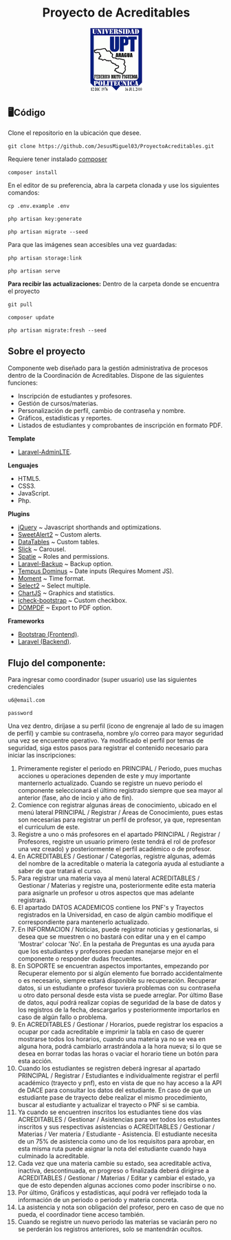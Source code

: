<h1 align="center">Proyecto de Acreditables</h1>

<p align="center">
    <img src="./public/vendor/img/logo.png" width="120" height="150">
</p>

## 🖥Código
Clone el repositorio en la ubicación que desee.
```
git clone https://github.com/JesusMiguel03/ProyectoAcreditables.git
```
Requiere tener instalado [composer](https://getcomposer.org/download/)
```
composer install
```
En el editor de su preferencia, abra la carpeta clonada y use los siguientes comandos:
```
cp .env.example .env
```
```
php artisan key:generate
```
```
php artisan migrate --seed
```
Para que las imágenes sean accesibles una vez guardadas:
```
php artisan storage:link
```
```
php artisan serve
```
<strong>Para recibir las actualizaciones:</strong>
Dentro de la carpeta donde se encuentra el proyecto
```
git pull
```
```
composer update
```
```
php artisan migrate:fresh --seed
```

## Sobre el proyecto

Componente web diseñado para la gestión administrativa de procesos dentro de la Coordinación de Acreditables. Dispone de las siguientes funciones:

- Inscripción de estudiantes y profesores.
- Gestión de cursos/materias.
- Personalización de perfil, cambio de contraseña y nombre.
- Gráficos, estadísticas y reportes.
- Listados de estudiantes y comprobantes de inscripción en formato PDF.

**Template**
- [Laravel-AdminLTE](https://github.com/jeroennoten/Laravel-AdminLTE).

**Lenguajes**
- HTML5.
- CSS3.
- JavaScript.
- Php.

**Plugins**
- [jQuery](https://jquery.com/download/) ~ Javascript shorthands and optimizations.
- [SweetAlert2](https://sweetalert2.github.io) ~ Custom alerts.
- [DataTables](https://datatables.net) ~ Custom tables.
- [Slick](http://kenwheeler.github.io/slick/) ~ Carousel.
- [Spatie](https://spatie.be/docs/laravel-permission/v5/introduction) ~ Roles and permissions.
- [Laravel-Backup](https://spatie.be/docs/laravel-backup/v6/introduction) ~ Backup option.
- [Tempus Dominus](https://getdatepicker.com/5-4/) ~ Date inputs (Requires Moment JS).
- [Moment](https://momentjs.com/) ~ Time format.
- [Select2](https://select2.org/) ~ Select multiple.
- [ChartJS](https://www.chartjs.org/) ~ Graphics and statistics.
- [icheck-bootstrap](https://bantikyan.github.io/icheck-bootstrap/) ~ Custom checkbox.
- [DOMPDF](https://github.com/barryvdh/laravel-dompdf) ~ Export to PDF option.

**Frameworks**
- [Bootstrap (Frontend)](https://getbootstrap.com/docs/4.6/getting-started/introduction/).
- [Laravel (Backend)](https://laravel.com/docs/8.x/installation).


## Flujo del componente:
Para ingresar como coordinador (super usuario) use las siguientes credenciales
```
u6@email.com
```
```
password
```
Una vez dentro, diríjase a su perfil (ícono de engrenaje al lado de su imagen de perfil) y cambie su contraseña, nombre y/o correo para mayor seguridad una vez se encuentre operativo.
Ya modificado el perfil por temas de seguridad, siga estos pasos para registrar el contenido necesario para iniciar las inscripciones:
1. Primeramente register el periodo en PRINCIPAL / Periodo, pues muchas acciones u operaciones dependen de este y muy importante manternerlo actualizado. Cuando se registre un nuevo periodo el componente seleccionará el último registrado siempre que sea mayor al anterior (fase, año de incio y año de fin).
2. Comience con registrar algunas áreas de conocimiento, ubicado en el menú lateral PRINCIPAL / Registrar / Áreas de Conocimiento, pues estas son necesarias para registrar un perfil de profesor, ya que, representan el curriculum de este.
3. Registre a uno o más profesores en el apartado PRINCIPAL / Registrar / Profesores, registre un usuario primero (este tendrá el rol de profesor una vez creado) y posteriormente el perfil académico o de profesor.
4. En ACREDITABLES / Gestionar / Categorías, registre algunas, además del nombre de la acreditable o materia la categoría ayuda al estudiante a saber de que tratará el curso.
5. Para registrar una materia vaya al menú lateral ACREDITABLES / Gestionar / Materias y registre una, posteriormente edite esta materia para asignarle un profesor u otros aspectos que mas adelante registrará.
6. El apartado DATOS ACADEMICOS contiene los PNF's y Trayectos registrados en la Universidad, en caso de algún cambio modifique el correspondiente para mantenerlo actualizado.
7. En INFORMACION / Noticias, puede registrar noticias y gestionarlas, si desea que se muestren o no bastará con editar una y en el campo 'Mostrar' colocar 'No'. En la pestaña de Preguntas es una ayuda para que los estudiantes y profesores puedan manejarse mejor en el componente o responder dudas frecuentes.
8. En SOPORTE se encuentran aspectos importantes, empezando por Recuperar elemento por si algún elemento fue borrado accidentalmente o es necesario, siempre estará disponible su recuperación. Recuperar datos, si un estudiante o profesor tuviera problemas con su contraseña u otro dato personal desde esta vista se puede arreglar. Por último Base de datos, aquí podrá realizar copias de seguridad de la base de datos y los registros de la fecha, descargarlos y posteriormente importarlos en caso de algún fallo o problema.
9. En ACREDITABLES / Gestionar / Horarios, puede registrar los espacios a ocupar por cada acreditable e imprimir la tabla en caso de querer mostrarse todos los horarios, cuando una materia ya no se vea en alguna hora, podrá cambiarlo arrastrándola a la hora nueva; si lo que se desea en borrar todas las horas o vaciar el horario tiene un botón para esta acción.
10. Cuando los estudiantes se registren deberá ingresar al apartado PRINCIPAL / Registrar / Estudiantes e individualmente registrar el perfil académico (trayecto y pnf), esto en vista de que no hay acceso a la API de DACE para consultar los datos del estudiante. En caso de que un estudiante pase de trayecto debe realizar el mismo procedimiento, buscar al estudiante y actualizar el trayecto o PNF si se cambia.
11. Ya cuando se encuentren inscritos los estudiantes tiene dos vías ACREDITABLES / Gestionar / Asistencias para ver todos los estudiantes inscritos y sus respectivas asistencias o ACREDITABLES / Gestionar / Materias / Ver materia / Estudiante - Asistencia. El estudiante necesita de un 75% de asistencia como uno de los requisitos para aprobar, en esta misma ruta puede asignar la nota del estudiante cuando haya culminado la acreditable.
12. Cada vez que una materia cambie su estado, sea acreditable activa, inactiva, descontinuada, en progreso o finalizada deberá dirigirse a ACREDITABLES / Gestionar / Materias / Editar y cambiar el estado, ya que de esto dependen algunas acciones como poder inscribirse o no.
13. Por último, Gráficos y estadísticas, aquí podrá ver reflejado toda la información de un periodo o periodo y materia concreta.
14. La asistencia y nota son obligación del profesor, pero en caso de que no pueda, el coordinador tiene acceso también.
15. Cuando se registre un nuevo periodo las materias se vaciarán pero no se perderán los registros anteriores, solo se mantendrán ocultos.
